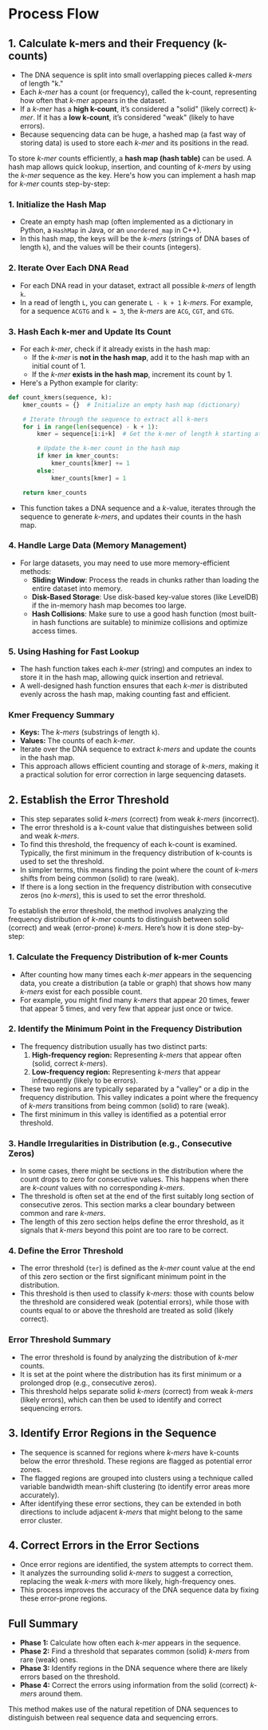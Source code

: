 # Process Flow

## 1. **Calculate k-mers and their Frequency (k-counts)**

- The DNA sequence is split into small overlapping pieces called _k-mers_ of length "k."
- Each _k-mer_ has a count (or frequency), called the k-count, representing how often that _k-mer_ appears in the dataset.
- If a _k-mer_ has a **high k-count**, it’s considered a "solid" (likely correct) _k-mer_. If it has a **low k-count**, it’s considered "weak" (likely to have errors).
- Because sequencing data can be huge, a hashed map (a fast way of storing data) is used to store each _k-mer_ and its positions in the read.

To store _k-mer_ counts efficiently, a **hash map (hash table)** can be used. A hash map allows quick lookup, insertion, and counting of _k-mers_ by using the _k-mer_ sequence as the key. Here's how you can implement a hash map for _k-mer_ counts step-by-step:

### 1. **Initialize the Hash Map**

- Create an empty hash map (often implemented as a dictionary in Python, a `HashMap` in Java, or an `unordered_map` in C++).
- In this hash map, the keys will be the _k-mers_ (strings of DNA bases of length `k`), and the values will be their counts (integers).

### 2. **Iterate Over Each DNA Read**

- For each DNA read in your dataset, extract all possible _k-mers_ of length `k`.
- In a read of length `L`, you can generate `L - k + 1` _k-mers_. For example, for a sequence `ACGTG` and `k = 3`, the _k-mers_ are `ACG`, `CGT`, and `GTG`.

### 3. **Hash Each k-mer and Update Its Count**

- For each _k-mer_, check if it already exists in the hash map:
  - If the _k-mer_ is **not in the hash map**, add it to the hash map with an initial count of 1.
  - If the _k-mer_ **exists in the hash map**, increment its count by 1.
- Here's a Python example for clarity:

```python
def count_kmers(sequence, k):
    kmer_counts = {}  # Initialize an empty hash map (dictionary)

    # Iterate through the sequence to extract all k-mers
    for i in range(len(sequence) - k + 1):
        kmer = sequence[i:i+k]  # Get the k-mer of length k starting at index i

        # Update the k-mer count in the hash map
        if kmer in kmer_counts:
            kmer_counts[kmer] += 1
        else:
            kmer_counts[kmer] = 1

    return kmer_counts
```

- This function takes a DNA sequence and a _k_-value, iterates through the sequence to generate _k-mers_, and updates their counts in the hash map.

### 4. **Handle Large Data (Memory Management)**

- For large datasets, you may need to use more memory-efficient methods:
  - **Sliding Window**: Process the reads in chunks rather than loading the entire dataset into memory.
  - **Disk-Based Storage**: Use disk-based key-value stores (like LevelDB) if the in-memory hash map becomes too large.
  - **Hash Collisions**: Make sure to use a good hash function (most built-in hash functions are suitable) to minimize collisions and optimize access times.

### 5. **Using Hashing for Fast Lookup**

- The hash function takes each _k-mer_ (string) and computes an index to store it in the hash map, allowing quick insertion and retrieval.
- A well-designed hash function ensures that each _k-mer_ is distributed evenly across the hash map, making counting fast and efficient.

### Kmer Frequency Summary

- **Keys:** The _k-mers_ (substrings of length `k`).
- **Values:** The counts of each _k-mer_.
- Iterate over the DNA sequence to extract _k-mers_ and update the counts in the hash map.
- This approach allows efficient counting and storage of _k-mers_, making it a practical solution for error correction in large sequencing datasets.

## 2. **Establish the Error Threshold**

- This step separates solid _k-mers_ (correct) from weak _k-mers_ (incorrect).
- The error threshold is a k-count value that distinguishes between solid and weak _k-mers_.
- To find this threshold, the frequency of each k-count is examined. Typically, the first minimum in the frequency distribution of k-counts is used to set the threshold.
- In simpler terms, this means finding the point where the count of _k-mers_ shifts from being common (solid) to rare (weak).
- If there is a long section in the frequency distribution with consecutive zeros (no _k-mers_), this is used to set the error threshold.

To establish the error threshold, the method involves analyzing the frequency distribution of _k-mer_ counts to distinguish between solid (correct) and weak (error-prone) _k-mers_. Here’s how it is done step-by-step:

### 1. **Calculate the Frequency Distribution of k-mer Counts**

- After counting how many times each _k-mer_ appears in the sequencing data, you create a distribution (a table or graph) that shows how many _k-mers_ exist for each possible count.
- For example, you might find many _k-mers_ that appear 20 times, fewer that appear 5 times, and very few that appear just once or twice.

### 2. **Identify the Minimum Point in the Frequency Distribution**

- The frequency distribution usually has two distinct parts:
  1.  **High-frequency region:** Representing _k-mers_ that appear often (solid, correct _k-mers_).
  2.  **Low-frequency region:** Representing _k-mers_ that appear infrequently (likely to be errors).
- These two regions are typically separated by a "valley" or a dip in the frequency distribution. This valley indicates a point where the frequency of _k-mers_ transitions from being common (solid) to rare (weak).
- The first minimum in this valley is identified as a potential error threshold.

### 3. **Handle Irregularities in Distribution (e.g., Consecutive Zeros)**

- In some cases, there might be sections in the distribution where the count drops to zero for consecutive values. This happens when there are _k-count_ values with no corresponding _k-mers_.
- The threshold is often set at the end of the first suitably long section of consecutive zeros. This section marks a clear boundary between common and rare _k-mers_.
- The length of this zero section helps define the error threshold, as it signals that _k-mers_ beyond this point are too rare to be correct.

### 4. **Define the Error Threshold**

- The error threshold (`ter`) is defined as the _k-mer_ count value at the end of this zero section or the first significant minimum point in the distribution.
- This threshold is then used to classify _k-mers_: those with counts below the threshold are considered weak (potential errors), while those with counts equal to or above the threshold are treated as solid (likely correct).

### Error Threshold Summary

- The error threshold is found by analyzing the distribution of _k-mer_ counts.
- It is set at the point where the distribution has its first minimum or a prolonged drop (e.g., consecutive zeros).
- This threshold helps separate solid _k-mers_ (correct) from weak _k-mers_ (likely errors), which can then be used to identify and correct sequencing errors.

## 3. **Identify Error Regions in the Sequence**

- The sequence is scanned for regions where _k-mers_ have k-counts below the error threshold. These regions are flagged as potential error zones.
- The flagged regions are grouped into clusters using a technique called variable bandwidth mean-shift clustering (to identify error areas more accurately).
- After identifying these error sections, they can be extended in both directions to include adjacent _k-mers_ that might belong to the same error cluster.

## 4. **Correct Errors in the Error Sections**

- Once error regions are identified, the system attempts to correct them.
- It analyzes the surrounding solid _k-mers_ to suggest a correction, replacing the weak _k-mers_ with more likely, high-frequency ones.
- This process improves the accuracy of the DNA sequence data by fixing these error-prone regions.

## Full Summary

- **Phase 1:** Calculate how often each _k-mer_ appears in the sequence.
- **Phase 2:** Find a threshold that separates common (solid) _k-mers_ from rare (weak) ones.
- **Phase 3:** Identify regions in the DNA sequence where there are likely errors based on the threshold.
- **Phase 4:** Correct the errors using information from the solid (correct) _k-mers_ around them.

This method makes use of the natural repetition of DNA sequences to distinguish between real sequence data and sequencing errors.
